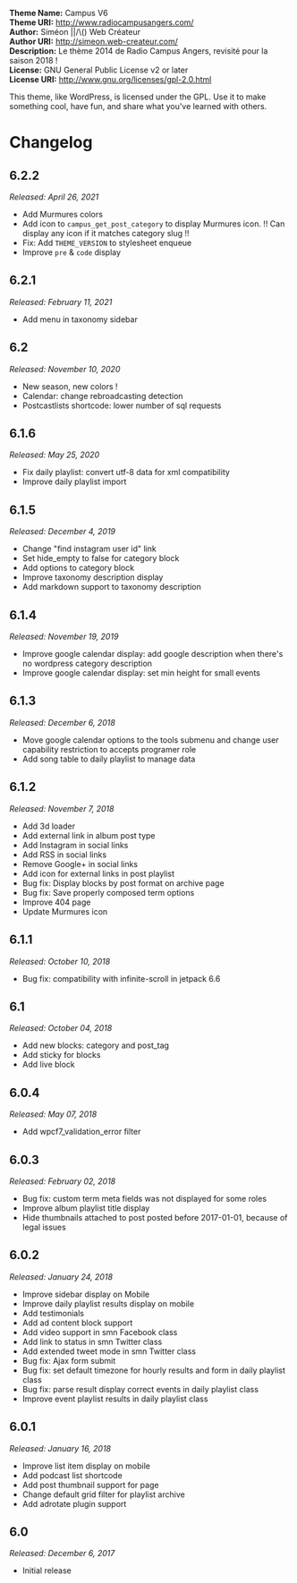 **Theme Name:** Campus V6  
**Theme URI:** http://www.radiocampusangers.com/  
**Author:** Siméon ||/\\() Web Créateur  
**Author URI:** http://simeon.web-createur.com/  
**Description:** Le thème 2014 de Radio Campus Angers, revisité pour la saison 2018 !  
**License:** GNU General Public License v2 or later  
**License URI:** http://www.gnu.org/licenses/gpl-2.0.html

This theme, like WordPress, is licensed under the GPL.
Use it to make something cool, have fun, and share what you've learned with others.

# Changelog



## 6.2.2
*Released: April 26, 2021*

- Add Murmures colors
- Add icon to `campus_get_post_category` to display Murmures icon. !! Can display any icon if it matches category slug !!
- Fix: Add `THEME_VERSION` to stylesheet enqueue
- Improve `pre` & `code` display

## 6.2.1
*Released: February 11, 2021*

- Add menu in taxonomy sidebar

## 6.2
*Released: November 10, 2020*

- New season, new colors ! 
- Calendar: change rebroadcasting detection
- Postcastlists shortcode: lower number of sql requests

## 6.1.6
*Released: May 25, 2020*

- Fix daily playlist: convert utf-8 data for xml compatibility
- Improve daily playlist import

## 6.1.5
*Released: December 4, 2019*

- Change "find instagram user id" link
- Set hide_empty to false for category block
- Add options to category block
- Improve taxonomy description display
- Add markdown support to taxonomy description


## 6.1.4
*Released: November 19, 2019*

- Improve google calendar display: add google description when there's no wordpress category description
- Improve google calendar display: set min height for small events


## 6.1.3
*Released: December 6, 2018*

- Move google calendar options to the tools submenu and change user capability restriction to accepts programer role
- Add song table to daily playlist to manage data


## 6.1.2
*Released: November 7, 2018*

- Add 3d loader
- Add external link in album post type
- Add Instagram in social links
- Add RSS in social links
- Remove Google+ in social links
- Add icon for external links in post playlist
- Bug fix: Display blocks by post format on archive page
- Bug fix: Save properly composed term options
- Improve 404 page
- Update Murmures icon


## 6.1.1
*Released: October 10, 2018*

- Bug fix: compatibility with infinite-scroll in jetpack 6.6


## 6.1
*Released: October 04, 2018*

- Add new blocks: category and post_tag
- Add sticky for blocks
- Add live block


## 6.0.4
*Released: May 07, 2018*

- Add wpcf7_validation_error filter


## 6.0.3
*Released: February 02, 2018*

- Bug fix: custom term meta fields was not displayed for some roles
- Improve album playlist title display
- Hide thumbnails attached to post posted before 2017-01-01, because of legal issues


## 6.0.2
*Released: January 24, 2018*

- Improve sidebar display on Mobile
- Improve daily playlist results display on mobile
- Add testimonials
- Add ad content block support
- Add video support in smn Facebook class
- Add link to status in smn Twitter class
- Add extended tweet mode in smn Twitter class
- Bug fix: Ajax form submit
- Bug fix: set default timezone for hourly results and form in daily playlist class
- Bug fix: parse result display correct events in daily playlist class
- Improve event playlist results in daily playlist class


## 6.0.1
*Released: January 16, 2018*

- Improve list item display on mobile
- Add podcast list shortcode
- Add post thumbnail support for page
- Change default grid filter for playlist archive
- Add adrotate plugin support


## 6.0
*Released: December 6, 2017*

- Initial release
